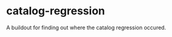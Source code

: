 catalog-regression
==================

A buildout for finding out where the catalog regression occured.